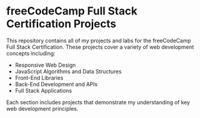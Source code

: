 # freeCodeCamp Full Stack Certification Projects

This repository contains all of my projects and labs for the freeCodeCamp Full Stack Certification. These projects cover a variety of web development concepts including:

- Responsive Web Design
- JavaScript Algorithms and Data Structures
- Front-End Libraries
- Back-End Development and APIs
- Full Stack Applications

Each section includes projects that demonstrate my understanding of key web development principles.
